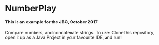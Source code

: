 # NumberPlay 

#### This is an example for the JBC, October 2017 
Compare numbers, and concatenate strings. 
To use: 
Clone this repository, open it up as a Java Project in your favourite IDE, and run! 
